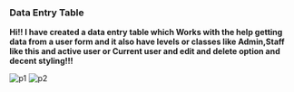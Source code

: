 ### Data Entry Table
**Hi!! I have created a data entry table which Works with the help getting data from a user form and it also have levels or classes like Admin,Staff like this and active user or Current user and edit and delete option and decent styling!!!**



![p1](https://user-images.githubusercontent.com/111075041/201409142-f6071c58-e904-4bc9-8387-1a7aaf2929ba.PNG)
![p2](https://user-images.githubusercontent.com/111075041/201409155-7a67ddc0-b0f8-4938-8c89-ca23ebc0278b.PNG)
